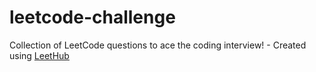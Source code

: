 # leetcode-challenge
Collection of LeetCode questions to ace the coding interview! - Created using [LeetHub](https://github.com/QasimWani/LeetHub)
